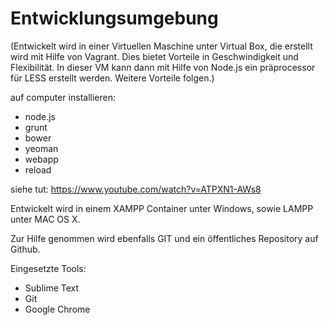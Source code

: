 # Entwicklungsumgebung

(Entwickelt wird in einer Virtuellen Maschine unter Virtual Box, die erstellt wird mit Hilfe von Vagrant. Dies bietet Vorteile in Geschwindigkeit und Flexibilität. In dieser VM kann dann mit Hilfe von Node.js ein präprocessor für LESS erstellt werden. Weitere Vorteile folgen.)

auf computer installieren:
- node.js
- grunt
- bower
- yeoman
- webapp
- reload

siehe tut: https://www.youtube.com/watch?v=ATPXN1-AWs8


Entwickelt wird in einem XAMPP Container unter Windows, sowie LAMPP unter MAC OS X.

Zur Hilfe genommen wird ebenfalls GIT und ein öffentliches Repository auf Github.

Eingesetzte Tools:
- Sublime Text
- Git
- Google Chrome